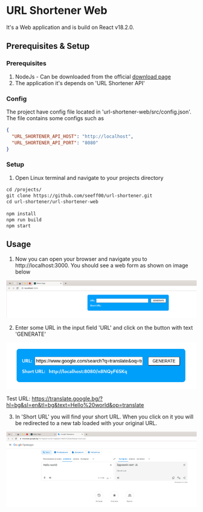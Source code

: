 # URL Shortener Web
It's a Web application and is build on React v18.2.0.

## Prerequisites & Setup

### Prerequisites

1. NodeJs - Can be downloaded from the official [download page](https://nodejs.org/en/download)
2. The application it's depends on 'URL Shortener API'

### Config
The project have config file located in 'url-shortener-web/src/config.json'. The file contains some configs such as
```json
{
  "URL_SHORTENER_API_HOST": "http://localhost",
  "URL_SHORTENER_API_PORT": "8080"
}
```

### Setup

1. Open Linux terminal and navigate to your projects directory
```shell
cd /projects/
git clone https://github.com/seeff00/url-shortener.git
cd url-shortener/url-shortener-web

npm install
npm run build
npm start
```

## Usage
1. Now you can open your browser and navigate you to http://localhost:3000. 
You should see a web form as shown on image below

![img.png](img.png)

2. Enter some URL in the input field 'URL' and click on the button with text 'GENERATE'

![img_1.png](img_1.png)

Test URL: https://translate.google.bg/?hl=bg&sl=en&tl=bg&text=Hello%20world&op=translate

3. In 'Short URL' you will find your short URL. When you click on it
you will be redirected to a new tab loaded with your original URL.

![img_2.png](img_2.png)